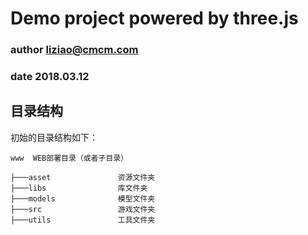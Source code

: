 # Demo project powered by three.js

### author liziao@cmcm.com
### date   2018.03.12

## 目录结构

初始的目录结构如下：

~~~
www  WEB部署目录（或者子目录）

├───asset               资源文件夹
├───libs                库文件夹    
├───models              模型文件夹      
├───src                 游戏文件夹
├───utils               工具文件夹

~~~

